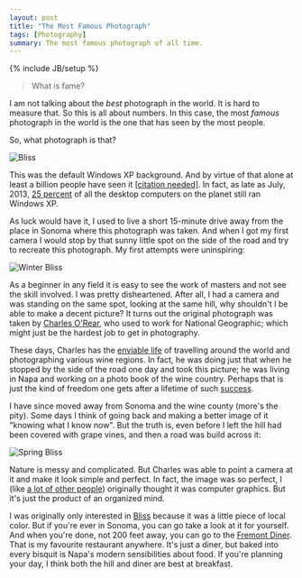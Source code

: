 ```yaml
---
layout: post
title: "The Most Famous Photograph"
tags: [Photography]
summary: The most famous photograph of all time.
---
```

{% include JB/setup %}

> What is fame?

I am not talking about the *best* photograph in the world. It is hard to measure that. So this is all about numbers. In this case, the most *famous* photograph in the world is the one that has seen by the most people.

So, what photograph is that?

![Bliss](https://upload.wikimedia.org/wikipedia/en/7/7d/Bliss.png)

This was the default Windows XP background. And by virtue of that alone at least a billion people have seen it [[citation needed]](https://xkcd.com/285/). In fact, as late as July, 2013, [25 percent](http://www.zdnet.com/article/how-long-before-microsoft-windows-xp-disappears/) of all the desktop computers on the planet still ran Windows XP.

As luck would have it, I used to live a short 15-minute drive away from the place in Sonoma where this photograph was taken. And when I got my first camera I would stop by that sunny little spot on the side of the road and try to recreate this photograph. My first attempts were uninspiring:

<img src="https://c2.staticflickr.com/6/5546/12732868423_07086b58e3_n.jpg"
srcset="https://c2.staticflickr.com/6/5546/12732868423_07086b58e3_m.jpg 240w,
https://c2.staticflickr.com/6/5546/12732868423_07086b58e3_n.jpg 320w,
https://c2.staticflickr.com/6/5546/12732868423_07086b58e3.jpg 500w,
https://c2.staticflickr.com/6/5546/12732868423_07086b58e3_z.jpg 640w" 
sizes="(max-width: 38em) 100vw, 50vw"
alt="Winter Bliss">

As a beginner in any field it is easy to see the work of masters and not see the skill involved. I was pretty disheartened. After all, I had a camera and was standing on the same spot, looking at the same hill, why shouldn't I be able to make a decent picture? It turns out the original photograph was taken by [Charles O'Rear](https://en.wikipedia.org/wiki/Charles_O%27Rear), who used to work for National Geographic; which might just be the hardest job to get in photography.

These days, Charles has the [enviable life](http://framework.latimes.com/2014/05/30/charles-orears-road-to-bliss/#/0) of travelling around the world and photographing various wine regions. In fact, he was doing just that when he stopped by the side of the road one day and took this picture; he was living in Napa and working on a photo book of the wine country. Perhaps that is just the kind of freedom one gets after a lifetime of such [success](http://www.cnet.com/au/news/its-bliss-behind-the-iconic-windows-xp-photo/).

I have since moved away from Sonoma and the wine county (more's the pity). Some days I think of going back and making a better image of it "knowing what I know now". But the truth is, even before I left the hill had been covered with grape vines, and then a road was build across it:

<img src="https://c2.staticflickr.com/4/3785/13679181035_08dcf77519_n.jpg"
srcset="https://c2.staticflickr.com/4/3785/13679181035_08dcf77519_m.jpg 240w,
https://c2.staticflickr.com/4/3785/13679181035_08dcf77519_n.jpg 320w,
https://c2.staticflickr.com/4/3785/13679181035_08dcf77519.jpg 500w,
https://c2.staticflickr.com/4/3785/13679181035_08dcf77519_z.jpg 640w"
sizes="(max-width: 38em) 100vw, 50vw"
alt="Spring Bliss">

Nature is messy and complicated. But Charles was able to point a camera at it and make it look simple and perfect. In fact, the image was so perfect, I (like [a lot of other people](http://www.slate.com/blogs/future_tense/2014/04/11/charles_o_rear_is_the_photographer_who_took_the_windows_xp_wallpaper_photo.html)) originally thought it was computer graphics. But it's just the product of an organized mind.

I was originally only interested in [Bliss](https://en.wikipedia.org/wiki/Bliss_%28image%29) because it was a little piece of local color. But if you're ever in Sonoma, you can go take a look at it for yourself. And when you're done, not 200 feet away, you can go to the [Fremont Diner](http://www.yelp.com/biz/the-fremont-diner-sonoma). That is my favourite restaurant anywhere. It's just a diner, but baked into every bisquit is Napa's modern sensibilities about food. If you're planning your day, I think both the hill and diner are best at breakfast.
